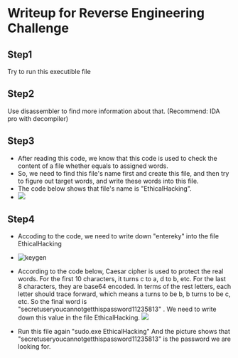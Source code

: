 # Writeup for Reverse Engineering Challenge

## Step1
Try to run this executible file
## Step2
Use disassembler to find more information about that. (Recommend: IDA pro with decompiler)
## Step3
* After reading this code, we know that this code is used to check the content of a file whether equals to assigned words.
* So, we need to find this file's name first and create this file, and then try to figure out target words, and write these words into this file.
* The code below shows that file's name is "EthicalHacking". 
* ![](http://ooj03jwxf.bkt.clouddn.com/ethical.jpg)
## Step4
* Accoding to the code, we need to write down "entereky" into the file EthicalHacking
* ![keygen](http://ooj03jwxf.bkt.clouddn.com/enterkey.png)

* According to the code below, Caesar cipher is used to protect the real words. For the first 10 characters, it turns c to a, d to b, etc. For the last 8 characters, they are base64 encoded. In terms of the rest letters, each letter should trace forward, which means a turns to be b, b turns to be c, etc. So the final word is "secretuseryoucannotgetthispassword11235813" . We need to write down this value in the file EthicalHacking.
![](http://ooj03jwxf.bkt.clouddn.com/psd.jpg)
* Run this file again "sudo.exe EthicalHacking"
And the picture shows that "secretuseryoucannotgetthispassword11235813" is the password we are looking for.

